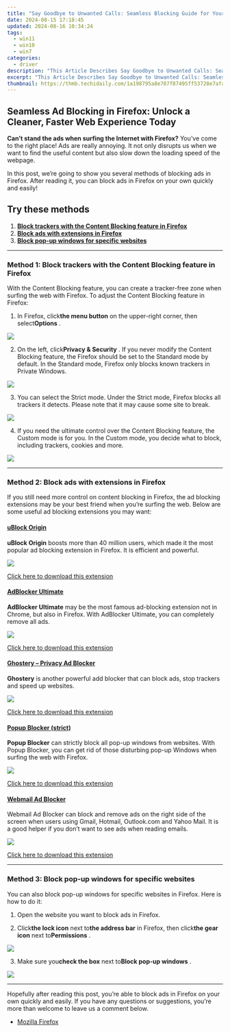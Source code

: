 ```yaml
---
title: "Say Goodbye to Unwanted Calls: Seamless Blocking Guide for Your Smartphone"
date: 2024-08-15 17:18:45
updated: 2024-08-16 10:34:24
tags:
  - win11
  - win10
  - win7
categories:
  - driver
description: "This Article Describes Say Goodbye to Unwanted Calls: Seamless Blocking Guide for Your Smartphone"
excerpt: "This Article Describes Say Goodbye to Unwanted Calls: Seamless Blocking Guide for Your Smartphone"
thumbnail: https://thmb.techidaily.com/1a198795a8e787f87495ff53728e7afa23ff18e9e6e9e1eedfcc3c91fa246e6a.jpg
---
```


## Seamless Ad Blocking in Firefox: Unlock a Cleaner, Faster Web Experience Today

**Can’t stand the ads when surfing the Internet with Firefox?** You’ve come to the right place! Ads are really annoying. It not only disrupts us when we want to find the useful content but also slow down the loading speed of the webpage.

 In this post, we’re going to show you several methods of blocking ads in Firefox. After reading it, you can block ads in Firefox on your own quickly and easily!

## Try these methods

1. [**Block trackers with the Content Blocking feature in Firefox**](https://tools.techidaily.com/drivereasy/download/)
2. [**Block ads with extensions in Firefox**](https://tools.techidaily.com/drivereasy/download/)
3. [**Block pop-up windows for specific websites**](https://tools.techidaily.com/drivereasy/download/)

---

### Method 1: Block trackers with the Content Blocking feature in Firefox

 With the Content Blocking feature, you can create a tracker-free zone when surfing the web with Firefox. To adjust the Content Blocking feature in Firefox:

 1) In Firefox, click**the menu button** on the upper-right corner, then select**Options** .

![](https://images.drivereasy.com/wp-content/uploads/2019/05/image-675.png)

 2) On the left, click**Privacy & Security** . If you never modify the Content Blocking feature, the Firefox should be set to the Standard mode by default. In the Standard mode, Firefox only blocks known trackers in Private Windows.

![](https://images.drivereasy.com/wp-content/uploads/2019/05/image-676.png)

 3) You can select the Strict mode. Under the Strict mode, Firefox blocks all trackers it detects. Please note that it may cause some site to break.

![](https://images.drivereasy.com/wp-content/uploads/2019/05/image-677.png)

 4) If you need the ultimate control over the Content Blocking feature, the Custom mode is for you. In the Custom mode, you decide what to block, including trackers, cookies and more.

![](https://images.drivereasy.com/wp-content/uploads/2019/05/image-678.png)

---

### Method 2: Block ads with extensions in Firefox

 If you still need more control on content blocking in Firefox, the ad blocking extensions may be your best friend when you’re surfing the web. Below are some useful ad blocking extensions you may want:

#### [uBlock Origin](https://addons.mozilla.org/en-US/firefox/addon/ublock-origin/?src=collection)

**uBlock Origin** boosts more than 40 million users, which made it the most popular ad blocking extension in Firefox. It is efficient and powerful.

![](https://images.drivereasy.com/wp-content/uploads/2019/05/image-691.png)

[Click here to download this extension](https://addons.mozilla.org/en-US/firefox/addon/ublock-origin/?src=collection)

#### [AdBlocker Ultimate](https://addons.mozilla.org/en-US/firefox/addon/adblocker-ultimate/?src=collection)

**AdBlocker Ultimate** may be the most famous ad-blocking extension not in Chrome, but also in Firefox. With AdBlocker Ultimate, you can completely remove all ads.

![](https://images.drivereasy.com/wp-content/uploads/2019/05/image-704.png)

[Click here to download this extension](https://addons.mozilla.org/en-US/firefox/addon/adblocker-ultimate/?src=collection)

#### [Ghostery – Privacy Ad Blocker](https://addons.mozilla.org/en-US/firefox/addon/ghostery/?src=collection)

**Ghostery** is another powerful add blocker that can block ads, stop trackers and speed up websites.

![](https://images.drivereasy.com/wp-content/uploads/2019/05/image-718.png)

[Click here to download this extension](https://addons.mozilla.org/en-US/firefox/addon/ghostery/?src=collection)

#### [Popup Blocker (strict)](https://addons.mozilla.org/en-US/firefox/addon/popup-blocker/?src=collection)

**Popup Blocker** can strictly block all pop-up windows from websites. With Popup Blocker, you can get rid of those disturbing pop-up Windows when surfing the web with Firefox.

![](https://images.drivereasy.com/wp-content/uploads/2019/05/image-719.png)

[Click here to download this extension](https://addons.mozilla.org/en-US/firefox/addon/popup-blocker/?src=collection)

#### [Webmail Ad Blocker](https://addons.mozilla.org/en-US/firefox/addon/webmail-ad-blocker/?src=collection)

 Webmail Ad Blocker can block and remove ads on the right side of the screen when users using Gmail, Hotmail, Outlook.com and Yahoo Mail. It is a good helper if you don’t want to see ads when reading emails.

![](https://images.drivereasy.com/wp-content/uploads/2019/05/image-733.png)

[Click here to download this extension](https://addons.mozilla.org/en-US/firefox/addon/webmail-ad-blocker/?src=collection)

---

### Method 3: Block pop-up windows for specific websites

 You can also block pop-up windows for specific websites in Firefox. Here is how to do it:

1) Open the website you want to block ads in Firefox.

2) Click**the lock icon** next to**the address bar** in Firefox, then click**the gear icon** next to**Permissions** .

![](https://images.drivereasy.com/wp-content/uploads/2019/05/image-743.png)

 3) Make sure you**check the box** next to**Block pop-up windows** .

![](https://images.drivereasy.com/wp-content/uploads/2019/05/image-746.png)

---

 Hopefully after reading this post, you’re able to block ads in Firefox on your own quickly and easily. If you have any questions or suggestions, you’re more than welcome to leave us a comment below.

* [Mozilla Firefox](https://tools.techidaily.com/drivereasy/download/)

<ins class="adsbygoogle"
     style="display:block"
     data-ad-format="autorelaxed"
     data-ad-client="ca-pub-7571918770474297"
     data-ad-slot="1223367746"></ins>



<ins class="adsbygoogle"
     style="display:block"
     data-ad-client="ca-pub-7571918770474297"
     data-ad-slot="8358498916"
     data-ad-format="auto"
     data-full-width-responsive="true"></ins>
